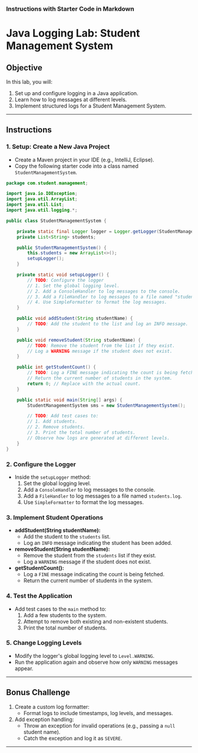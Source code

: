 ### **Instructions with Starter Code in Markdown**

# Java Logging Lab: Student Management System

## Objective

In this lab, you will:
1. Set up and configure logging in a Java application.
2. Learn how to log messages at different levels.
3. Implement structured logs for a Student Management System.

---

## Instructions

### 1. Setup: Create a New Java Project
- Create a Maven project in your IDE (e.g., IntelliJ, Eclipse).
- Copy the following starter code into a class named `StudentManagementSystem`.

```java
package com.student.management;

import java.io.IOException;
import java.util.ArrayList;
import java.util.List;
import java.util.logging.*;

public class StudentManagementSystem {

    private static final Logger logger = Logger.getLogger(StudentManagementSystem.class.getName());
    private List<String> students;

    public StudentManagementSystem() {
        this.students = new ArrayList<>();
        setupLogger();
    }

    private static void setupLogger() {
        // TODO: Configure the logger
        // 1. Set the global logging level.
        // 2. Add a ConsoleHandler to log messages to the console.
        // 3. Add a FileHandler to log messages to a file named "students.log".
        // 4. Use SimpleFormatter to format the log messages.
    }

    public void addStudent(String studentName) {
        // TODO: Add the student to the list and log an INFO message.
    }

    public void removeStudent(String studentName) {
        // TODO: Remove the student from the list if they exist.
        // Log a WARNING message if the student does not exist.
    }

    public int getStudentCount() {
        // TODO: Log a FINE message indicating the count is being fetched.
        // Return the current number of students in the system.
        return 0; // Replace with the actual count.
    }

    public static void main(String[] args) {
        StudentManagementSystem sms = new StudentManagementSystem();

        // TODO: Add test cases to:
        // 1. Add students.
        // 2. Remove students.
        // 3. Print the total number of students.
        // Observe how logs are generated at different levels.
    }
}
```

### 2. Configure the Logger
- Inside the `setupLogger` method:
  1. Set the global logging level.
  2. Add a `ConsoleHandler` to log messages to the console.
  3. Add a `FileHandler` to log messages to a file named `students.log`.
  4. Use `SimpleFormatter` to format the log messages.

### 3. Implement Student Operations
- **addStudent(String studentName):**
  - Add the student to the `students` list.
  - Log an `INFO` message indicating the student has been added.
- **removeStudent(String studentName):**
  - Remove the student from the `students` list if they exist.
  - Log a `WARNING` message if the student does not exist.
- **getStudentCount():**
  - Log a `FINE` message indicating the count is being fetched.
  - Return the current number of students in the system.

### 4. Test the Application
- Add test cases to the `main` method to:
  1. Add a few students to the system.
  2. Attempt to remove both existing and non-existent students.
  3. Print the total number of students.

### 5. Change Logging Levels
- Modify the logger's global logging level to `Level.WARNING`.
- Run the application again and observe how only `WARNING` messages appear.

---

## Bonus Challenge
1. Create a custom log formatter:
   - Format logs to include timestamps, log levels, and messages.
2. Add exception handling:
   - Throw an exception for invalid operations (e.g., passing a `null` student name).
   - Catch the exception and log it as `SEVERE`.

---
